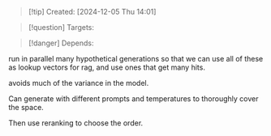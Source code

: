 
>[!tip] Created: [2024-12-05 Thu 14:01]

>[!question] Targets: 

>[!danger] Depends: 

run in parallel many hypothetical generations so that we can use all of these as lookup vectors for rag, and use ones that get many hits.

avoids much of the variance in the model.

Can generate with different prompts and temperatures to thoroughly cover the space.

Then use reranking to choose the order.